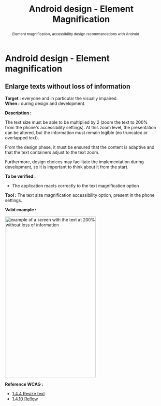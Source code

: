 ﻿---
title: "Android design - Element Magnification"
abstract: "Element magnification, accessibility design recommandations with Android"
---

# Android design - Element magnification

## Enlarge texts without loss of information

**Target&nbsp;:** everyone and in particular the visually impaired.  
**When&nbsp;:** during design and development.

**Description&nbsp;:** 

The text size must be able to be multiplied by 2 (zoom the text to 200% from the phone's accessibility settings). At this zoom level, the presentation can be altered, but the information must remain legible (no truncated or overlapped text).

From the design phase, it must be ensured that the content is adaptive and that the text containers adjust to the text zoom. 

Furthermore, design choices may facilitate the implementation during development, so it is important to think about it from the start.

**To be verified&nbsp;:**

- The application reacts correctly to the text magnification option

**Tool&nbsp;:**
The text size magnification accessibility option, present in the phone settings.


**Valid example&nbsp;:**  

<img src="../../../images/agrandissement.jpg" alt="example of a screen with the text at 200% without loss of information" width="300" height="530">


**Reference <abbr>WCAG</abbr>&nbsp;:**  
- <a lang="en" href="https://www.w3.org/TR/WCAG22/#resize-text">1.4.4 Resize text</a>
- <a lang="en" href="https://www.w3.org/TR/WCAG22/#reflow">1.4.10 Reflow</a>

